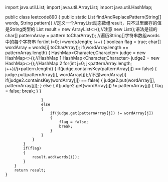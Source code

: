 import java.util.List;
import java.util.ArrayList;
import java.util.HashMap;

public class leetcode890 {
	public static List<String> findAndReplacePattern(String[] words, String pattern){
		//定义一个ArrayList动态数组result，只不过里面存的值是String类型的
		List<String> result = new ArrayList<>();//注意 new List<String>();语法是错的
		char[] patternArray = pattern.toCharArray();
		//遍历String[]字符串数组words中的每个字符串
		for(int i=0; i<words.length; i++)
		{
			boolean flag = true;
			char[] wordArray = words[i].toCharArray();
			if(wordArray.length == patternArray.length)
			{
				HashMap<Character,Character> judge = new HashMap<>();//HashMap 1
				HashMap<Character,Character> judge2 = new HashMap<>();//HashMap 2
				for(int j=0; j<patternArray.length; j++)//j<pattern.length()
				{
					if(judge.containsKey(patternArray[j]) == false)
					{
						judge.put(patternArray[j], wordArray[j]);//不是wordArray[i]
						if(judge2.containsKey(wordArray[j]) == false)
						{
							judge2.put(wordArray[j], patternArray[j]);
						}
						else
						{
							if(judge2.get(wordArray[j]) != patternArray[j])
							{
								flag = false;
								break;
							}
						}
						
					}
					else
					{
						if(judge.get(patternArray[j]) != wordArray[j])
						{
							flag = false;
							break;
						}
					}
				}
			}
			if(flag)
			{
				result.add(words[i]);
			}
		}
		return result;
	}	
